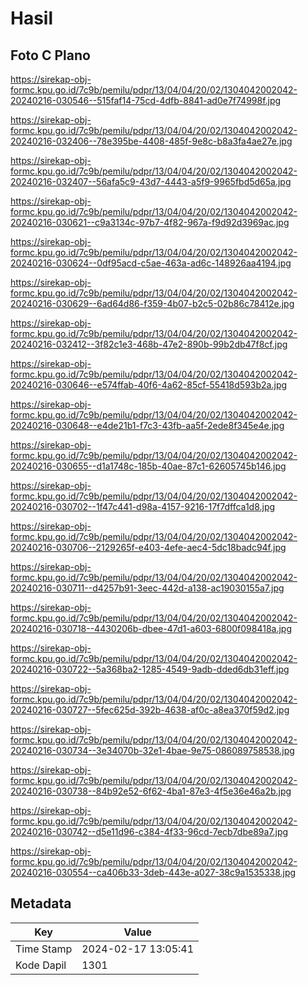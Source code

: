# Hasil

## Foto C Plano

https://sirekap-obj-formc.kpu.go.id/7c9b/pemilu/pdpr/13/04/04/20/02/1304042002042-20240216-030546--515faf14-75cd-4dfb-8841-ad0e7f74998f.jpg

https://sirekap-obj-formc.kpu.go.id/7c9b/pemilu/pdpr/13/04/04/20/02/1304042002042-20240216-032406--78e395be-4408-485f-9e8c-b8a3fa4ae27e.jpg

https://sirekap-obj-formc.kpu.go.id/7c9b/pemilu/pdpr/13/04/04/20/02/1304042002042-20240216-032407--56afa5c9-43d7-4443-a5f9-9965fbd5d65a.jpg

https://sirekap-obj-formc.kpu.go.id/7c9b/pemilu/pdpr/13/04/04/20/02/1304042002042-20240216-030621--c9a3134c-97b7-4f82-967a-f9d92d3969ac.jpg

https://sirekap-obj-formc.kpu.go.id/7c9b/pemilu/pdpr/13/04/04/20/02/1304042002042-20240216-030624--0df95acd-c5ae-463a-ad6c-148926aa4194.jpg

https://sirekap-obj-formc.kpu.go.id/7c9b/pemilu/pdpr/13/04/04/20/02/1304042002042-20240216-030629--6ad64d86-f359-4b07-b2c5-02b86c78412e.jpg

https://sirekap-obj-formc.kpu.go.id/7c9b/pemilu/pdpr/13/04/04/20/02/1304042002042-20240216-032412--3f82c1e3-468b-47e2-890b-99b2db47f8cf.jpg

https://sirekap-obj-formc.kpu.go.id/7c9b/pemilu/pdpr/13/04/04/20/02/1304042002042-20240216-030646--e574ffab-40f6-4a62-85cf-55418d593b2a.jpg

https://sirekap-obj-formc.kpu.go.id/7c9b/pemilu/pdpr/13/04/04/20/02/1304042002042-20240216-030648--e4de21b1-f7c3-43fb-aa5f-2ede8f345e4e.jpg

https://sirekap-obj-formc.kpu.go.id/7c9b/pemilu/pdpr/13/04/04/20/02/1304042002042-20240216-030655--d1a1748c-185b-40ae-87c1-62605745b146.jpg

https://sirekap-obj-formc.kpu.go.id/7c9b/pemilu/pdpr/13/04/04/20/02/1304042002042-20240216-030702--1f47c441-d98a-4157-9216-17f7dffca1d8.jpg

https://sirekap-obj-formc.kpu.go.id/7c9b/pemilu/pdpr/13/04/04/20/02/1304042002042-20240216-030706--2129265f-e403-4efe-aec4-5dc18badc94f.jpg

https://sirekap-obj-formc.kpu.go.id/7c9b/pemilu/pdpr/13/04/04/20/02/1304042002042-20240216-030711--d4257b91-3eec-442d-a138-ac19030155a7.jpg

https://sirekap-obj-formc.kpu.go.id/7c9b/pemilu/pdpr/13/04/04/20/02/1304042002042-20240216-030718--4430206b-dbee-47d1-a603-6800f098418a.jpg

https://sirekap-obj-formc.kpu.go.id/7c9b/pemilu/pdpr/13/04/04/20/02/1304042002042-20240216-030722--5a368ba2-1285-4549-9adb-dded6db31eff.jpg

https://sirekap-obj-formc.kpu.go.id/7c9b/pemilu/pdpr/13/04/04/20/02/1304042002042-20240216-030727--5fec625d-392b-4638-af0c-a8ea370f59d2.jpg

https://sirekap-obj-formc.kpu.go.id/7c9b/pemilu/pdpr/13/04/04/20/02/1304042002042-20240216-030734--3e34070b-32e1-4bae-9e75-086089758538.jpg

https://sirekap-obj-formc.kpu.go.id/7c9b/pemilu/pdpr/13/04/04/20/02/1304042002042-20240216-030738--84b92e52-6f62-4ba1-87e3-4f5e36e46a2b.jpg

https://sirekap-obj-formc.kpu.go.id/7c9b/pemilu/pdpr/13/04/04/20/02/1304042002042-20240216-030742--d5e11d96-c384-4f33-96cd-7ecb7dbe89a7.jpg

https://sirekap-obj-formc.kpu.go.id/7c9b/pemilu/pdpr/13/04/04/20/02/1304042002042-20240216-030554--ca406b33-3deb-443e-a027-38c9a1535338.jpg


## Metadata

| Key        | Value               |
| ---------- | ------------------- |
| Time Stamp | 2024-02-17 13:05:41 |
| Kode Dapil | 1301                |



